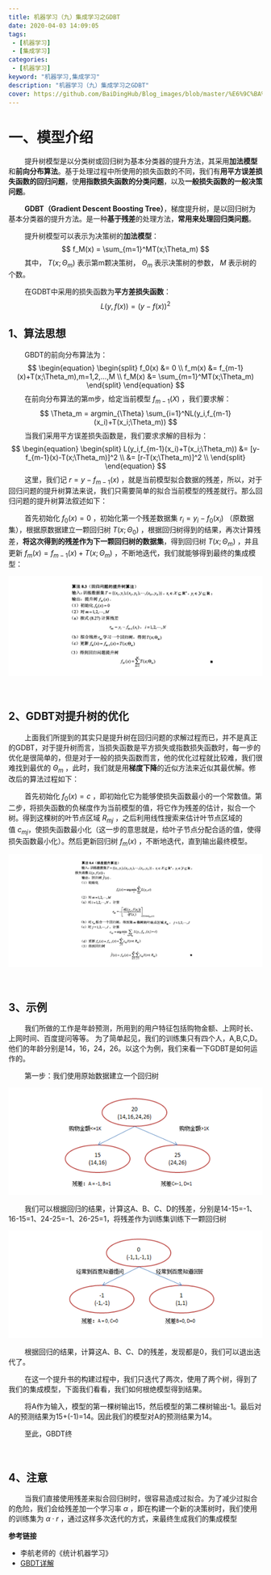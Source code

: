 ```yaml
---
title: 机器学习（九）集成学习之GDBT
date: 2020-04-03 14:09:05
tags:
 - [机器学习]
 - [集成学习]
categories: 
 - [机器学习]
keyword: "机器学习,集成学习"
description: "机器学习（九）集成学习之GDBT"
cover: https://github.com/BaiDingHub/Blog_images/blob/master/%E6%9C%BA%E5%99%A8%E5%AD%A6%E4%B9%A0/%E6%9C%BA%E5%99%A8%E5%AD%A6%E4%B9%A0%EF%BC%88%E4%B9%9D%EF%BC%89%E9%9B%86%E6%88%90%E5%AD%A6%E4%B9%A0%E4%B9%8BGDBT/cover.png?raw=true
---
```


<meta name="referrer" content="no-referrer"/>



# 一、模型介绍

 &emsp;&emsp;   提升树模型是以分类树或回归树为基本分类器的提升方法，其采用**加法模型**和**前向分布算法**。基于处理过程中所使用的损失函数的不同，我们有**用平方误差损失函数的回归问题**，使**用指数损失函数的分类问题**，以及**一般损失函数的一般决策问题**。

 &emsp;&emsp;  **GDBT（Gradient Descent Boosting Tree）**，梯度提升树，是以回归树为基本分类器的提升方法。是一种**基于残差**的处理方法，**常用来处理回归类问题**。

 &emsp;&emsp;  提升树模型可以表示为决策树的**加法模型**：
$$
f_M(x) = \sum_{m=1}^MT(x;\Theta_m)
$$
 &emsp;&emsp;  其中，$\ T(x;\Theta_m)$ 表示第m颗决策树，$\ \Theta_m$ 表示决策树的参数，$\ M$ 表示树的个数。

 &emsp;&emsp;  在GDBT中采用的损失函数为**平方差损失函数**：
$$
L(y,f(x)) = (y-f(x))^2
$$

## 1、算法思想

 &emsp;&emsp;  GBDT的前向分布算法为：
$$
\begin{equation}
\begin{split}
f_0(x) &= 0	\\
f_m(x) &= f_{m-1}(x)+T(x;\Theta_m),m=1,2,...,M \\
f_M(x) &= \sum_{m=1}^MT(x;\Theta_m)
\end{split}
\end{equation}
$$
 &emsp;&emsp;  在前向分布算法的第m步，给定当前模型$\ f_{m-1}(X)$ ，我们要求解：
$$
\Theta_m = argmin_{\Theta} \sum_{i=1}^NL(y_i,f_{m-1}(x_i)+T(x_i;\Theta_m))
$$
 &emsp;&emsp;  当我们采用平方误差损失函数是，我们要求求解的目标为：
$$
\begin{equation}
\begin{split}
L(y_i,f_{m-1}(x_i)+T(x_i;\Theta_m)) &= [y-f_{m-1}(x)-T(x;\Theta_m)]^2 \\
&= [r-T(x;\Theta_m)]^2 \\
\end{split}
\end{equation}
$$
 &emsp;&emsp;  这里，我们记$\ r=y-f_{m-1}(x)$ ，就是当前模型拟合数据的残差，所以，对于回归问题的提升树算法来说，我们只需要简单的拟合当前模型的残差就行。那么回归问题的提升树算法叙述如下：

 &emsp;&emsp;  首先初始化$\ f_0(x)=0$ ，初始化第一个残差数据集$\ r_i=y_i-f_0(x_i)$ （原数据集），根据原数据建立一颗回归树$\ T(x;\Theta_0)$ ，根据回归树得到的结果，再次计算残差，**将这次得到的残差作为下一颗回归树的数据集**，得到回归树$\ T(x;\Theta_m)$ ，并且更新$\ f_m(x) = f_{m-1}(x)+T(x;\Theta_m)$ ，不断地迭代，我们就能够得到最终的集成模型：

![1](https://github.com/BaiDingHub/Blog_images/blob/master/%E6%9C%BA%E5%99%A8%E5%AD%A6%E4%B9%A0/%E6%9C%BA%E5%99%A8%E5%AD%A6%E4%B9%A0%EF%BC%88%E4%B9%9D%EF%BC%89%E9%9B%86%E6%88%90%E5%AD%A6%E4%B9%A0%E4%B9%8BGDBT/1.png?raw=true)

<br>

## 2、GDBT对提升树的优化

 &emsp;&emsp;  上面我们所提到的其实只是提升树在回归问题的求解过程而已，并不是真正的GDBT，对于提升树而言，当损失函数是平方损失或指数损失函数时，每一步的优化是很简单的，但是对于一般的损失函数而言，他的优化过程就比较难，我们很难找到最优的$\ \Theta_m$ ，此时，我们就是用**梯度下降**的近似方法来近似其最优解。修改后的算法过程如下：

 &emsp;&emsp;  首先初始化$\ f_0(x) =c$ ，即初始化它为能够使损失函数最小的一个常数值。第二步，将损失函数的负梯度作为当前模型的值，将它作为残差的估计，拟合一个树。得到这棵树的叶节点区域$\ R_{mj}$ ，之后利用线性搜索来估计叶节点区域的值$\ c_{mj}$，使损失函数最小化（这一步的意思就是，给叶子节点分配合适的值，使得损失函数最小化）。然后更新回归树$\ f_m(x)$ ，不断地迭代，直到输出最终模型。

![2](https://github.com/BaiDingHub/Blog_images/blob/master/%E6%9C%BA%E5%99%A8%E5%AD%A6%E4%B9%A0/%E6%9C%BA%E5%99%A8%E5%AD%A6%E4%B9%A0%EF%BC%88%E4%B9%9D%EF%BC%89%E9%9B%86%E6%88%90%E5%AD%A6%E4%B9%A0%E4%B9%8BGDBT/2.png?raw=true)

<br>

## 3、示例

 &emsp;&emsp; 我们所做的工作是年龄预测，所用到的用户特征包括购物金额、上网时长、上网时间、百度提问等等。 为了简单起见，我们的训练集只有四个人，A,B,C,D。他们的年龄分别是14，16，24，26。以这个为例，我们来看一下GDBT是如何运作的。

 &emsp;&emsp;  第一步：我们使用原始数据建立一个回归树

![3](https://github.com/BaiDingHub/Blog_images/blob/master/%E6%9C%BA%E5%99%A8%E5%AD%A6%E4%B9%A0/%E6%9C%BA%E5%99%A8%E5%AD%A6%E4%B9%A0%EF%BC%88%E4%B9%9D%EF%BC%89%E9%9B%86%E6%88%90%E5%AD%A6%E4%B9%A0%E4%B9%8BGDBT/3.png?raw=true)

 &emsp;&emsp;  我们可以根据回归的结果，计算这A、B、C、D的残差，分别是14-15=-1、16-15=1、24-25=-1、26-25=1，将残差作为训练集训练下一颗回归树

![4](https://github.com/BaiDingHub/Blog_images/blob/master/%E6%9C%BA%E5%99%A8%E5%AD%A6%E4%B9%A0/%E6%9C%BA%E5%99%A8%E5%AD%A6%E4%B9%A0%EF%BC%88%E4%B9%9D%EF%BC%89%E9%9B%86%E6%88%90%E5%AD%A6%E4%B9%A0%E4%B9%8BGDBT/4.png?raw=true)

 &emsp;&emsp;  根据回归的结果，计算这A、B、C、D的残差，发现都是0，我们可以退出迭代了。

 &emsp;&emsp;  在这一个提升书的构建过程中，我们只迭代了两次，使用了两个树，得到了我们的集成模型，下面我们看看，我们如何根绝模型得到结果。

 &emsp;&emsp;  将A作为输入，模型的第一棵树输出15，然后模型的第二棵树输出-1。最后对A的预测结果为15+(-1)=14。因此我们的模型对A的预测结果为14。

 &emsp;&emsp;  至此，GBDT终

<br>

## 4、注意

 &emsp;&emsp;  当我们直接使用残差来拟合回归树时，很容易造成过拟合。为了减少过拟合的危险，我们会给残差加一个学习率$\ \alpha$ ，即在构建一个新的决策树时，我们使用的训练集为$\ \alpha ·r$ ，通过这样多次迭代的方式，来最终生成我们的集成模型





**参考链接**

- 李航老师的《统计机器学习》
- [GBDT详解](https://www.cnblogs.com/peizhe123/p/5086128.html)